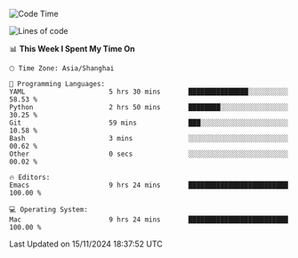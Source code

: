 <!--START_SECTION:waka-->
![Code Time](http://img.shields.io/badge/Code%20Time-2%2C279%20hrs%2059%20mins-blue)

![Lines of code](https://img.shields.io/badge/From%20Hello%20World%20I%27ve%20Written-308.1%20thousand%20lines%20of%20code-blue)

📊 **This Week I Spent My Time On** 

```text
🕑︎ Time Zone: Asia/Shanghai

💬 Programming Languages: 
YAML                     5 hrs 30 mins       ███████████████░░░░░░░░░░   58.53 % 
Python                   2 hrs 50 mins       ████████░░░░░░░░░░░░░░░░░   30.25 % 
Git                      59 mins             ███░░░░░░░░░░░░░░░░░░░░░░   10.58 % 
Bash                     3 mins              ░░░░░░░░░░░░░░░░░░░░░░░░░   00.62 % 
Other                    0 secs              ░░░░░░░░░░░░░░░░░░░░░░░░░   00.02 % 

🔥 Editors: 
Emacs                    9 hrs 24 mins       █████████████████████████   100.00 % 

💻 Operating System: 
Mac                      9 hrs 24 mins       █████████████████████████   100.00 % 
```


 Last Updated on 15/11/2024 18:37:52 UTC
<!--END_SECTION:waka-->

